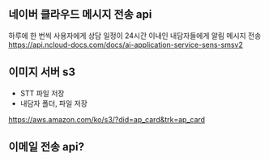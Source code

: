 ## 네이버 클라우드 메시지 전송 api
하루에 한 번씩 사용자에게 상담 일정이 24시간 이내인 내담자들에게 알림 메시지 전송   
https://api.ncloud-docs.com/docs/ai-application-service-sens-smsv2

## 이미지 서버 s3
- STT 파일 저장
- 내담자 폴더, 파일 저장

https://aws.amazon.com/ko/s3/?did=ap_card&trk=ap_card  

## 이메일 전송 api?

